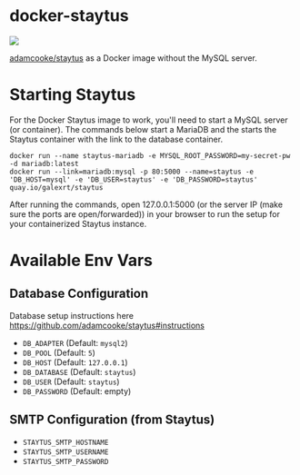 # docker-staytus
[![](https://images.microbadger.com/badges/image/galexrt/staytus.svg)](https://microbadger.com/images/galexrt/staytus "Get your own image badge on microbadger.com")

[adamcooke/staytus](https://github.com/adamcooke/staytus) as a Docker image without the MySQL server.

# Starting Staytus
For the Docker Staytus image to work, you'll need to start a MySQL server (or container).
The commands below start a MariaDB and the starts the Staytus container with the link to the database container.
```
docker run --name staytus-mariadb -e MYSQL_ROOT_PASSWORD=my-secret-pw -d mariadb:latest
docker run --link=mariadb:mysql -p 80:5000 --name=staytus -e 'DB_HOST=mysql' -e 'DB_USER=staytus' -e 'DB_PASSWORD=staytus' quay.io/galexrt/staytus
```
After running the commands, open 127.0.0.1:5000 (or the server IP (make sure the ports are open/forwarded)) in your browser to run the setup for your containerized Staytus instance.

# Available Env Vars

## Database Configuration
Database setup instructions here https://github.com/adamcooke/staytus#instructions

* `DB_ADAPTER` (Default: `mysql2`)
* `DB_POOL` (Default: `5`)
* `DB_HOST` (Default: `127.0.0.1`)
* `DB_DATABASE` (Default: `staytus`)
* `DB_USER` (Default: `staytus`)
* `DB_PASSWORD` (Default: empty)

## SMTP Configuration (from Staytus)
* `STAYTUS_SMTP_HOSTNAME`
* `STAYTUS_SMTP_USERNAME`
* `STAYTUS_SMTP_PASSWORD`
